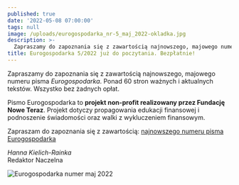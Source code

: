 ```yaml
---
published: true
date: '2022-05-08 07:00:00'
tags: null
image: /uploads/eurogospodarka_nr-5_maj_2022-okladka.jpg
description: >-
  Zapraszamy do zapoznania się z zawartością najnowszego, majowego numeru pisma Eurogospodarka. Ponad 60 stron ważnych i aktualnych tekstów. Do poczytania... bez opłat. 
title: Eurogospodarka 5/2022 już do poczytania. Bezpłatnie!
---
```


Zapraszamy do zapoznania się z zawartością najnowszego, majowego numeru pisma *Eurogospodarka*. Ponad 60 stron ważnych i aktualnych tekstów. Wszystko bez żadnych opłat. 

Pismo Eurogospodarka to **projekt non-profit realizowany przez Fundację Nowe Teraz**. Projekt dotyczy propagowania edukacji finansowej i podnoszenie świadomości oraz walki z wykluczeniem finansowym.

Zapraszam do zapoznania się z zawartością: [najnowszego numeru pisma Eurogospodarka](https://eurogospodarka.eu/eurogospodarka-maj-2022/)

*Hanna Kielich-Rainka*   
Redaktor Naczelna

![Eurogospodarka numer maj 2022](/uploads/eurogospodarka_nr-5_maj_2022-spis-tresci.jpg)

